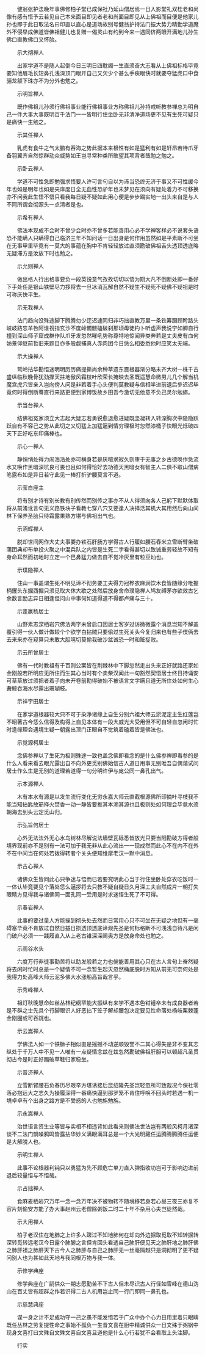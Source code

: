 <!-- { "loadSidebar": true } -->
　　健翁张护法晚年事佛修柏子堂已成保社乃延山僧居焉一日入影堂礼双桂老和尚像有感有悟予云若见自己本来面目即见者老和尚面目即见从上佛祖而目便是他家儿孙也即于此日取法名曰印直以直心是道场故别号健翁护持法门振大势力精勤学道魔外不侵早成佛道皆佛祖健儿也复赠一偈灵山有约到今来一遇同侪两眼开满地儿孙生佛口直教佛口又怀胎。

　　示大彻禅人

　　出家学道不是随人起倒今日三明日四耽阁一生直须奋大志看从上佛祖标格毕竟要知他眉毛长短鼻孔浅深顶门眼开自己又欠少个甚么手疾眼快时就要夺猛虎口中食骊龙颔下珠亦不为分外也勉之。

　　示明旨禅人

　　既作佛祖儿孙须行佛祖事业能行佛祖事业方称佛祖儿孙持戒听教参禅总为明自己一件大事大事既明百千法门一一皆明行住坐卧无非清净道场更不见有生死可疑只是痛快一生勉之。

　　示其任禅人

　　乳虎有食牛之气太鹏有吞海之势此据本来根性有如是猛利有如是轩昂若待爪牙备羽翼齐自然惊群动众威势如王岂寻常种类所敢望其项背者哉勉之勉之。

　　示卧云禅人

　　学道不可性急即勉强求悟要人许可言句自以为谛当恐终无济于事又不可性缓今年也如是明年也如是央庠度日全无血性恐驴年也未梦见在须向有疑处着力不可移换亦不问我此生悟不悟只看我每日疑不疑如此用心便是步步蹋实地一出头来自是与人不同所谓会彻源头一点清者是也。

　　示希有禅人

　　佛法本现成不会时不曾少会时亦不曾多若能善用心必不学禅客样必不说套头语恐不能瞒人只瞒得自己临济三年不知问话一日出身是何作用虽然如是平素断不可坐在无事甲里毕竟有一莫大的事蕴在胸中不肯轻轻放过直须勘破佛祖舌头透顶透底略无疑滞方是汝放下时也勉之。

　　示允则禅人

　　做出格人行出格事要负一段英锐意气孜孜切切以悟为期大凡不倒断处即一番好下手处任是银山铁壁尽力拶将去一旦冰消瓦解自然不疑生不疑死不疑佛不疑祖是时可称庆快平生。

　　示无我禅人

　　法门趋向没殊途脚下腾腾勿少迂迟速同归非巧拙直教万里一条铁筹蹰顾盻路头岐岐路忘羊咎阿谁祝指玄沙不度岭髑髅磕破刹那顷毋徒杓卜听虚声我说宁如卿自行撞到深山师子窟成群作队爪牙发忽然哮吼势称尊特地惊闻异类奔若是丈夫皮有血何妨景仰继前哲旧来题目亦多般觑捕真人赤肉团今日恁么相委悉他时应笑太无端。

　　示大操禅人

　　鹫岭拈华勘悟迷明明历历痛提撕尚余种草遗东震根器渐分略未齐大树一株千古盛纵临秋晚骨犹劲撑天拄地傲风霜枝叶欣荣长掩映去圣既遥慧命微男儿几个解当机魔宫虎穴皆亲入岂向傍人问是非若着手心头便判莫教疑与信相半进前退后步迟迟毕竟何时得倒断蓦直行来路更便到家博饭故乡田吾今激切无他意不负己灵尔勉旃。

　　示当台禅人

　　结佛祖冤家须立大志起大疑志若勇锐愈退愈进疑既坚凝转入转深胸次中隐隐跃跃自有不容己之势从此切之又切猛上加猛逼到情穷理极时忽然漆桶子快眼光烁破四天下正好吃东印痛棒也。

　　示心一禅人

　　静悄悄处得力闹浩浩处亦可横身若是厌喧求寂久则堕于无事之乡古德唤作急流水又唤作黑暗深坑良可畏也且如何得恰好去功德天黑暗女有智主人二俱不取山僧病笔露布如是异日若守此见一棒打折驴腰莫言不道。

　　示莹白座主

　　将有别才诗有别长教有别传然而别传之事亦不从人得须向各人己躬下默默体取将从前淆讹言句无义路铁块子看教七穿八穴又要逢人决择活其机大其用然后向山间林下保养圣胎只待霜露果熟方堪与佛祖出气也。

　　示涵辉禅人

　　脱却世间网作大丈夫事要办铁石肝肠方学得古人行履如腰石舂米立雪断臂坐破蒲团典却布单投火聚之中混兵队之内皆是生死二字看得甚切以致诚重劳轻故不知有身命耳然而初地时立定一个巴鼻猛力做去自不觉冷灰里有粒豆灿也。

　　示璞隐禅人

　　住山一事盖谓生死不明见谛不彻务要工夫得力冠桦衣麻涧饮木食皆随缘分唯握柄钁头东掘西掘只须觅取大休大歇之处然后放身舍命璞隐禅人鸠友缚茅亦欲效古乞余数言励志异日相逢但问山中事何如道得道不得都卢痛与三十。

　　示蓬赢杨居士

　　山野素志深栖岩穴佛法两字未曾启口因居士客岁过访微微露个消息岂知不解盖覆引得一伙人做计做较个个欲学白拈贼只要偷过生死关头今复归来也有些子伎俩去去来来亦在窥算只未敢大胆嘻切莫偷我破沙盆诚恐一时和赃捉败。

　　示云所曾居士

　　佛有一代时教祖有千百则公案皆在荆棘林中下脚忽然走出头来正好就路还家如金刚般若所明应无所住而生其心当时有个卖柴汉闻此一句豁然契悟居士终日持诵安可草草放过须把者着子向未开卷前勘得破始不被语言文字瞒且道无所住处如何生心聻鲸吞海水尽露出珊瑚枝。

　　示祥宇田居士

　　在家学道根器较大只不可于染净诸缘上自生分别六祖大师云淤泥定主生红莲岂不昭著古今恁么信得及构得上自见本体有一段大威光大受用但不可自轻自忽闲时忙时逢缘理会遇境生疑一朝露出顶门正眼自不觉筑着磕着皆是佛法也。

　　示觉源柯居士

　　念佛参禅以了生死为极则殊途一致也盖念佛即看念的是什么佛参禅即看参的是什么人看来看去眼光露出自不向外更觅别佛始信古人道日用事无别唯吾自偶谐试问居士作么生是无别的道理若道得一句分明许伊与庞公同一鼻孔出气。

　　示本源禅人

　　木有本水有源是以发生流行变化无穷永嘉大师云直截根源佛所印摘叶寻枝我不能当知拈匙放筋择火焚香一动一静皆要推其本溯其源也且极则处如何理会毕竟水须朝海去到头云定觅山归。

　　示弘旨何居士

　　心外无法法外无心水鸟树林尽解说法墙壁瓦砾悉皆放光只要当阳勘破方得者般境界现前亦不是别有一法可加于我无非从此心流出一一现成然而此心不在内不在外不在中间当在何处若拨得转者个关头便知维摩老汉一默中消息。

　　示古心禅人

　　诸佛众生皆同此心只争迷与悟而已若要究明此心当于行住坐卧处穿衣吃饭时一一体认毕竟要见个落处恁么逼拶将去只教不疑自疑日久月深工夫自然成片一朝打失眼睛方见得我与诸佛同一面孔同一受用是时求迷悟生死了不可得。

　　示春岩禅人

　　此事的要过量人方能操到彻头处去然而日常用心只不可坐在无疑之地但有一毫碍塞毕竟不肯放过自然日益日损透顶透底谛观先圣是何标格断不可浅浅自待凡是闲门破户必须一一践履直入从上老古锥深深阃奥方是放身命处也勉之。

　　示雨谷水头

　　六度万行非徒事勤苦将以助发般若之力也傥能善用其心只在古人言句上奋然疑将去闲时忙时总是一个疑情不可一念暂生起灭忽然桶底脱时方知从前无可奈何处是我得力处高峰大师云泥多佛大水涨船高旨哉言乎。

　　示秀峰禅人

　　祖灯秋晚慧命如丝丛林纪纲罕能大振纵有来学不遇本色钳锤卒未有成良器者若是不群之士先具个行脚眼识人好恶拈下笠子解却腰包决定要见性命落处杨岐栗棘蓬金刚圈或可吞跳也。

　　示云嵩禅人

　　学佛法人如一个铁橛子相似直是摇撼不动逆顺毁誉不二其心得失是非不变其志纵处于千万人中不见一人唯有一点疑情念兹在兹忽然勘破佛祖肝胆可以顿超凡圣贯彻古今是时正好蹋破草鞋归家稳坐。

　　示普济禅人

　　立雪断臂腰石负舂历尽艰辛方堪诱接后昆绍隆先圣岂轻忽所可致哉况今保社零落必抱远大之志久为操履深得一番痛快逼到那罗笼不肯住呼唤不回头时若遇一机一境卓卓有个出身之路方是不受惑的人也勉旃勉旃。

　　示永嵩禅人

　　治世语言资生业等皆与实相不相违背如此看来则佛法世法岂有两般风柯月渚深谈不二法门鹊噪鸦鸣皆露拈华妙义满眼满耳总是一个大光明藏任运腾腾腾腾任运便是大解脱人也。

　　示明生禅人

　　此事不论根器利钝只以勇猛为先不顾危亡单刀直入弹指收功岂可于影响边进前退后较量悟与不悟哉。

　　示占拙禅人

　　食麻麦栖岩穴万年一念一念万年决不被物转不随境移若身若心昼三夜三亦复不容片刻偷安方能了办大事赵州云老僧除粥饭二时二十年不杂用心夫岂徒然哉。

　　示大用禅人

　　柏子老汉住在地肺之上许多人蹉过不知地肺何在却向外边掘取觅取不知转掘转深转觅转远老汉今日露个肺腑之言但肯回头看透自己肺肝便见天之肺肝地之肺肝佛之肺肝祖之肺肝天下古今人之肺肝与自己之肺肝无一丝毫隔越只是洞彻明了更不疑问别人也为甚如此天地与我同根万物与我一体。

　　示修学典座

　　修学典座在广嗣供众一期志愿勤苦不下古人但未尽识古人行径如雪峰在德山沩山在百丈皆有超群之作若识得二古人机用岂止同一行门即同一鼻孔也。

　　示慈慧典座

　　谋一身之计不足成功守一己之愚不能发悟若于广众中办个心力日用里着只眼睛既任丛林之劳复提性命之事始不孤负一生昔文喜在厨中精诚供众一日文殊于粥锅中现身文喜打曰文殊自文殊文喜自文喜且道他是什么心行若犹不会看取上头注脚。

　　行实

